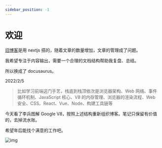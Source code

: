 ```yaml
---
sidebar_position: -1
---
```


# 欢迎

[旧博客](https://cyhblog.vercel.app/)是用 nextjs 搭的，随着文章的数量增加，文章的管理成了问题。

我希望专注于内容输出，需要一个合理的文档结构帮助我复盘、总结。

所以换成了 docusaurus。

2022/2/5

> 比如学习前端这门手艺，栈底到栈顶依次是浏览器架构、Web 网络、事件循环机制、JavaScript 核心、V8 的内存管理、浏览器的渲染流程、Web 安全、CSS、React、Vue、Node、构建工具链等

今天看了李兵图解 Google V8，按照上述结构重新组织博客。笔记只保留有价值的，去掉流水账。

希望年后能找个满意的工作吧。

![img](/img/docusaurus.png)
